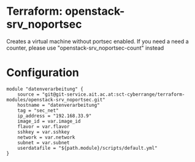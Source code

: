 # Terraform: openstack-srv_noportsec

Creates a virtual machine without portsec enabled. If you need a need a counter, please use "openstack-srv_noportsec-count" instead

# Configuration 

```
module "datenverarbeitung" {
	source = "git@git-service.ait.ac.at:sct-cyberrange/terraform-modules/openstack-srv_noportsec.git"
	hostname = "datenverarbeitung"
	tag = "sec_net"
	ip_address = "192.168.33.9"
	image_id = var.image_id
	flavor = var.flavor
	sshkey = var.sshkey
	network = var.network
	subnet = var.subnet
	userdatafile = "${path.module}/scripts/default.yml"
}

```
